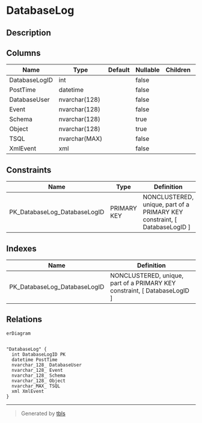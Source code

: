 # DatabaseLog

## Description

## Columns

| Name | Type | Default | Nullable | Children | Parents | Comment |
| ---- | ---- | ------- | -------- | -------- | ------- | ------- |
| DatabaseLogID | int |  | false |  |  |  |
| PostTime | datetime |  | false |  |  |  |
| DatabaseUser | nvarchar(128) |  | false |  |  |  |
| Event | nvarchar(128) |  | false |  |  |  |
| Schema | nvarchar(128) |  | true |  |  |  |
| Object | nvarchar(128) |  | true |  |  |  |
| TSQL | nvarchar(MAX) |  | false |  |  |  |
| XmlEvent | xml |  | false |  |  |  |

## Constraints

| Name | Type | Definition |
| ---- | ---- | ---------- |
| PK_DatabaseLog_DatabaseLogID | PRIMARY KEY | NONCLUSTERED, unique, part of a PRIMARY KEY constraint, [ DatabaseLogID ] |

## Indexes

| Name | Definition |
| ---- | ---------- |
| PK_DatabaseLog_DatabaseLogID | NONCLUSTERED, unique, part of a PRIMARY KEY constraint, [ DatabaseLogID ] |

## Relations

```mermaid
erDiagram


"DatabaseLog" {
  int DatabaseLogID PK
  datetime PostTime
  nvarchar_128_ DatabaseUser
  nvarchar_128_ Event
  nvarchar_128_ Schema
  nvarchar_128_ Object
  nvarchar_MAX_ TSQL
  xml XmlEvent
}
```

---

> Generated by [tbls](https://github.com/k1LoW/tbls)
